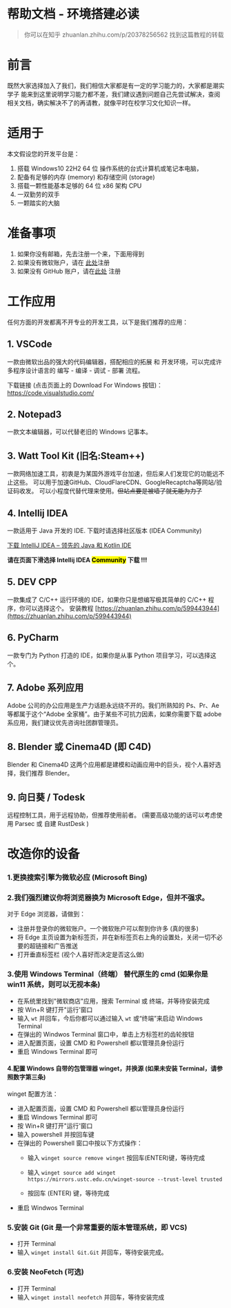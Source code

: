 # 帮助文档 - 环境搭建必读
> 你可以在知乎 zhuanlan.zhihu.com/p/20378256562 找到这篇教程的转载

# 前言
既然大家选择加入了我们，我们相信大家都是有一定的学习能力的，大家都是潮实学子 能来到这里说明学习能力都不差，我们建议遇到问题自己先尝试解决，查阅相关文档，确实解决不了的再请教，就像平时在校学习文化知识一样。
	
# 适用于
本文假设您的开发平台是：
1. 搭载 Windows10 22H2 64 位 操作系统的台式计算机或笔记本电脑，
2. 配备有足够的内存 (memory) 和存储空间 (storage)
3. 搭载一颗性能基本足够的 64 位 x86 架构 CPU
4. 一双勤劳的双手
5. 一颗踏实的大脑
	
# 准备事项
1. 如果你没有邮箱，先去注册一个来，下面用得到
2. 如果没有微软账户，请在 [此处](https://account.microsoft.com/account)注册
3. 如果没有 GitHub 账户，请在[此处](https://github.com/) 注册
	
# 工作应用
任何方面的开发都离不开专业的开发工具，以下是我们推荐的应用：	
	
## 1. VSCode
一款由微软出品的强大的代码编辑器，搭配相应的拓展 和 开发环境，可以完成许多程序设计语言的 编写 - 编译 - 调试 - 部署 流程。	

下载链接 (点击页面上的 Download For Windows 按钮)：https://code.visualstudio.com/ 

 
## 2. Notepad3
一款文本编辑器，可以代替老旧的 Windows 记事本。

## 3. Watt Tool Kit (旧名:Steam++)
一款网络加速工具，初衷是为某国外游戏平台加速，但后来人们发现它的功能远不止这些。
可以用于加速GitHub、CloudFlareCDN、GoogleRecaptcha等网站/验证码收发。
可以小程度代替代理来使用。~~但站点要是被墙了就无能为力了~~
 
## 4. Intellij IDEA
一款适用于 Java 开发的 IDE. 下载时请选择社区版本 (IDEA Community)

 [下载 IntelliJ IDEA – 领先的 Java 和 Kotlin IDE](https://www.jetbrains.com/zh-cn/idea/download/?section=windows)
 
**请在页面下滑选择 Intellij IDEA <mark>Community</mark> 下载 !!!**

 
## 5. DEV CPP
一款集成了 C/C++ 运行环境的 IDE，如果你只是想编写极其简单的 C/C++ 程序，你可以选择这个。
安装教程 [https://zhuanlan.zhihu.com/p/599443944](https://zhuanlan.zhihu.com/p/599443944)

## 6. PyCharm
一款专门为 Python 打造的 IDE，如果你是从事 Python 项目学习，可以选择这个。

 
## 7. Adobe 系列应用
Adobe 公司的办公应用是生产力话题永远绕不开的。我们所熟知的 Ps、Pr、Ae 等都属于这个“Adobe 全家桶”。由于某些不可抗力因素，如果你需要下载 adobe 系应用，我们建议优先咨询社团群管理员。

 
## 8. Blender 或 Cinema4D (即 C4D)
Blender 和 Cinema4D 这两个应用都是建模和动画应用中的巨头，视个人喜好选择，我们推荐 Blender。

 
## 9. 向日葵 / Todesk
远程控制工具，用于远程协助，但推荐使用前者。
(需要高级功能的话可以考虑使用 Parsec 或 自建 RustDesk )

 
# 改造你的设备
### 1.更换搜索引擎为微软必应 (Microsoft Bing)
	
### 2.我们强烈建议你将浏览器换为 Microsoft Edge，但并不强求。
对于 Edge 浏览器，请做到：
- 注册并登录你的微软账户。一个微软账户可以帮到你许多 (真的很多)
- 将 Edge 主页设置为新标签页，并在新标签页右上角的设置处，关闭一切不必要的超链接和广告推送
- 打开垂直标签栏 (视个人喜好而决定是否这么做)
	
### 3.使用 Windows Terminal（终端） 替代原生的 cmd (如果你是 win11 系统，则可以无视本条)
- 在系统里找到"微软商店"应用，搜索 Terminal 或 终端，并等待安装完成
- 按 Win+R 键打开"运行'窗口
- 输入 `wt` 并回车，今后你都可以通过输入 `wt` 或“终端”来启动 Windows Terminal
- 在弹出的 Windwos Terminal 窗口中，单击上方标签栏的齿轮按钮
- 进入配置页面，设置 CMD 和 Powershell 都以管理员身份运行
- 重启 Windows Terminal 即可
	
#### 4.配置 Windows 自带的包管理器 winget，并换源 (如果未安装 Terminal，请参照数字第三条)
winget 配置方法：
- 进入配置页面，设置 CMD 和 Powershell 都以管理员身份运行
- 重启 Windows Terminal 即可
- 按 Win+R 键打开"运行'窗口
- 输入 powershell 并按回车键
- 在弹出的 Powershell 窗口中按以下方式操作：
    - 输入 `winget source remove winget`
    按回车(ENTER)键，等待完成

    - 输入 `winget source add winget https://mirrors.ustc.edu.cn/winget-source --trust-level trusted`

    - 按回车 (ENTER) 键，等待完成
- 重启 Windwos Terminal
	
### 5.安装 Git (Git 是一个非常重要的版本管理系统，即 VCS)
- 打开 Terminal
- 输入 `winget install Git.Git` 并回车，等待安装完成。
	
### 6.安装 NeoFetch (可选)
- 打开 Terminal
- 输入 `winget install neofetch` 并回车，等待安装完成
